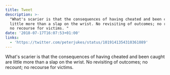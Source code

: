 ```yaml
---
title: Tweet
description: >-
  "What's scarier is that the consequences of having cheated and been caught are
  little more than a slap on the wrist. No revisiting of outcomes; no recount;
  no recourse for victims. "
date: '2018-07-17T16:07:53+01:00'
links:
  - 'https://twitter.com/peterjukes/status/1019141354310361089'
---
```

What's scarier is that the consequences of having cheated and been caught are little more than a slap on the wrist. No revisiting of outcomes; no recount; no recourse for victims. 
